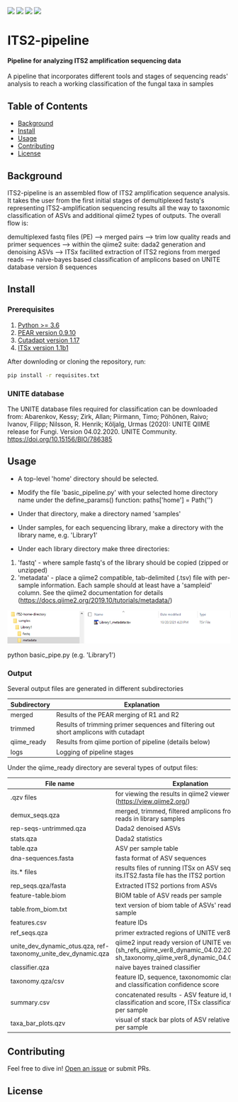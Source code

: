 [![](https://img.shields.io/badge/python-%3E%3D3.8-brightgreen)]()
[![](https://img.shields.io/badge/platforms-windows%2C%20linux%2C%20mac%20-brightgreen)]()
[![](https://img.shields.io/badge/requires-GSEA-blue)](http://www.gsea-msigdb.org/gsea/login.jsp)
[![](https://img.shields.io/badge/requires-Java-blue)](https://www.java.com/en/download/)

# ITS2-pipeline

#### Pipeline for analyzing ITS2 amplification sequencing data

A pipeline that incorporates different tools and stages of sequencing reads' analysis to reach a working classification of the fungal taxa in samples

## Table of Contents

- [Background](#background)
- [Install](#install)
- [Usage](#usage)
- [Contributing](#contributing)
- [License](#license)

## Background

ITS2-pipeline is an assembled flow of ITS2 amplification sequence analysis. It takes the user from the first initial stages of demultiplexed fastq's representing ITS2-amplification sequencing results all the way to taxonomic classification of ASVs and additional qiime2 types of outputs.
The overall flow is:

demultiplexed fastq files (PE) --> merged pairs --> trim low quality reads and primer sequences --> within the qiime2 suite: dada2 generation and denoising ASVs --> ITSx facilited extraction of ITS2 regions from merged reads --> naive-bayes based classification of amplicons based on UNITE database version 8 sequences

## Install

### Prerequisites
1) [Python >= 3.6](https://www.python.org/downloads/release/python-360/)
2) [PEAR version 0.9.10](https://cme.h-its.org/exelixis/web/software/pear/)
3) [Cutadapt version 1.17](https://cutadapt.readthedocs.io/en/stable/installation.html) 
4) [ITSx version 1.1b1](https://microbiology.se/software/itsx/)

After downloding or cloning the repository, run:
```sh
pip install -r requisites.txt
```
### UNITE database
The UNITE database files required for classification can be downloaded from:
Abarenkov, Kessy; Zirk, Allan; Piirmann, Timo; Pöhönen, Raivo; Ivanov, Filipp; Nilsson, R. Henrik; Kõljalg, Urmas (2020): UNITE QIIME release for Fungi. Version 04.02.2020. UNITE Community. https://doi.org/10.15156/BIO/786385


## Usage
- A top-level 'home' directory should be selected. 
- Modify the file 'basic_pipeline.py' with your selected home directory name under the define_params() function:
paths['home'] = Path('<your-main-directory>')


- Under that directory, make a directory named 'samples'
- Under samples, for each sequencing library, make a directory with the library name, e.g. 'Library1'
- Under each library directory make three directories:
1) 'fastq' - where sample fastq's of the library should be copied (zipped or unzipped)
2) 'metadata' - place a qiime2 compatible, tab-delimited (.tsv) file with per-sample information. Each sample should at least have a 'sampleid' column.
See the qiime2 documentation for details (https://docs.qiime2.org/2019.10/tutorials/metadata/)

  <img src="Directory_structure.png">

python basic_pipe.py <Library name> (e.g. 'Library1')


### Output
Several output files are generated in different subdirectories

Subdirectory | Explanation
---|---
merged | Results of the PEAR merging of R1 and R2
trimmed | Results of trimming primer sequences and filtering out short amplicons with cutadapt
qiime_ready | Results from qiime portion of pipeline (details below)
logs | Logging of pipeline stages
 

Under the qiime_ready directory are several types of output files:

File name | Explanation
--- | ---
.qzv files | for viewing the results in qiime2 viewer (https://view.qiime2.org/)
demux_seqs.qza | merged, trimmed, filtered amplicons from paired reads in library samples
rep-seqs-untrimmed.qza | Dada2 denoised ASVs
stats.qza | Dada2 statistics
table.qza | ASV per sample table
dna-sequences.fasta | fasta format of ASV sequences
its.* files | results files of running ITSx on ASV sequences, the its.ITS2.fasta file has the ITS2 portion
rep_seqs.qza/fasta | Extracted ITS2 portions from ASVs
feature-table.biom | BIOM table of ASV reads per sample
table.from_biom.txt | text version of biom table of ASVs' reads per sample
features.csv | feature IDs
ref_seqs.qza | primer extracted regions of UNITE ver8 sequences
unite_dev_dynamic_otus.qza, ref-taxonomy_unite_dev_dynamic.qza | qiime2 input ready version of UNITE version 8.2 (sh_refs_qiime_ver8_dynamic_04.02.2020.fasta, sh_taxonomy_qiime_ver8_dynamic_04.02.2020.txt)
classifier.qza | naive bayes trained classifier
taxonomy.qza/csv | feature ID, sequence, taxonomomic classification and classification confidence score
summary.csv | concatenated results - ASV feature id, taxonomic classification and score, ITSx classification, reads per sample
taxa_bar_plots.qzv | visual of stack bar plots of ASV relative abundance per sample

## Contributing

Feel free to dive in! [Open an issue](https://github.com/danfeigin/GFlask/issues/new) or submit PRs.

## License

